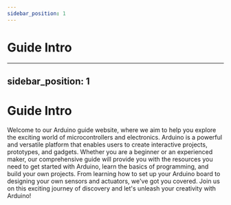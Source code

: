```yaml
---
sidebar_position: 1
---
```


# Guide Intro

---
sidebar_position: 1
---

# Guide Intro

 Welcome to our Arduino guide website, where we aim to help you explore the exciting world of microcontrollers and electronics. Arduino is a powerful and versatile platform that enables users to create interactive projects, prototypes, and gadgets. Whether you are a beginner or an experienced maker, our comprehensive guide will provide you with the resources you need to get started with Arduino, learn the basics of programming, and build your own projects. From learning how to set up your Arduino board to designing your own sensors and actuators, we've got you covered. Join us on this exciting journey of discovery and let's unleash your creativity with Arduino!



